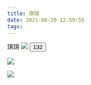 ```yaml
---
title: 琪琪
date: 2021-06-20 12:59:55
tags:
---
```


琪琪
![](https://0620-1305936496.cos.ap-nanjing.myqcloud.com/20210620125955/20210620010136808.png)
<button>132</button>


![](https://0620-1305936496.cos.ap-nanjing.myqcloud.com/%E7%90%AA%E7%90%AA/20210620024904107.png)


![](/琪琪/20210628092932999.png)
